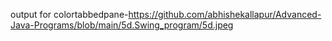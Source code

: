output for colortabbedpane-https://github.com/abhishekallapur/Advanced-Java-Programs/blob/main/5d.Swing_program/5d.jpeg
